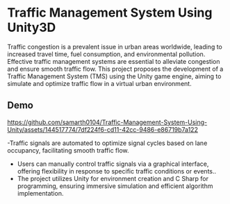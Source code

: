 # Traffic Management System Using Unity3D
Traffic congestion is a prevalent issue in urban areas worldwide, leading to increased travel time, fuel consumption, and environmental pollution. Effective traffic management systems are essential to alleviate congestion and ensure smooth traffic flow. This project proposes the development of a Traffic Management System (TMS) using the Unity game engine, aiming to simulate and optimize traffic flow in a virtual urban environment.
## Demo

https://github.com/samarth0104/Traffic-Management-System-Using-Unity/assets/144517774/7df224f6-cd11-42cc-9486-e86719b7a122

-Traffic signals are automated to optimize signal cycles based on lane occupancy, facilitating smooth traffic flow.
- Users can manually control traffic signals via a graphical interface, offering flexibility in response to specific traffic
conditions or events..
- The project utilizes Unity for environment creation and C Sharp for programming, ensuring immersive simulation
and efficient algorithm implementation.
